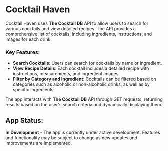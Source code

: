 # Cocktail Haven

Cocktail Haven uses **The Cocktail DB** API to allow users to search for various cocktails and view detailed recipes. The API provides a comprehensive list of cocktails, including ingredients, instructions, and images for each drink.

### Key Features:

- **Search Cocktails**: Users can search for cocktails by name or ingredient.
- **View Recipe Details**: Each cocktail includes a detailed recipe with instructions, measurements, and ingredient images.
- **Filter by Category and Ingredient**: Cocktails can be filtered based on categories such as alcoholic or non-alcoholic drinks, as well as by specific ingredients.

The app interacts with **The Cocktail DB** API through GET requests, returning results based on the user's search criteria and dynamically displaying them.

## App Status:

**In Development** - The app is currently under active development. Features and functionality may be subject to change as new updates and improvements are implemented.
